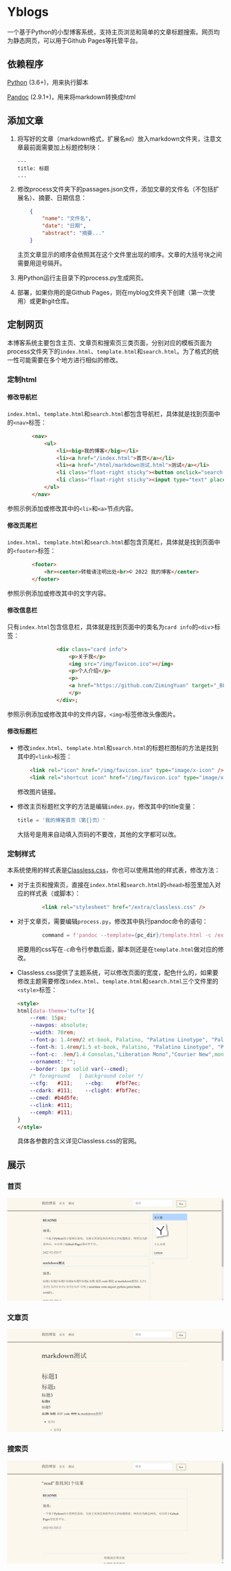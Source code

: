 # Yblogs

一个基于Python的小型博客系统，支持主页浏览和简单的文章标题搜索。网页均为静态网页，可以用于Github Pages等托管平台。

## 依赖程序

[Python](https://www.python.org/) (3.6+)，用来执行脚本

[Pandoc](https://pandoc.org/) (2.9.1+)，用来将markdown转换成html

## 添加文章

1. 将写好的文章（markdown格式，扩展名`md`）放入markdown文件夹，注意文章最前面需要加上标题控制块：

   ```
   ---
   title: 标题
   ...
   ```

2. 修改process文件夹下的passages.json文件，添加文章的文件名（不包括扩展名）、摘要、日期信息：

   ```json
       {
           "name": "文件名",
           "date": "日期",
           "abstract": "摘要..."
       }
   ```

   主页文章显示的顺序会依照其在这个文件里出现的顺序。文章的大括号块之间需要用逗号隔开。

3. 用Python运行主目录下的process.py生成网页。
4. 部署，如果你用的是Github Pages，则在myblog文件夹下创建（第一次使用）或更新git仓库。

## 定制网页

本博客系统主要包含主页、文章页和搜索页三类页面，分别对应的模板页面为process文件夹下的`index.html`、`template.html`和`search.html`。为了格式的统一性可能需要在多个地方进行相似的修改。

### 定制html

#### 修改导航栏

`index.html`、`template.html`和`search.html`都包含导航栏，具体就是找到页面中的`<nav>`标签：

```html
        <nav>
            <ul>
                <li><big>我的博客</big></li>
                <li><a href="/index.html">首页</a></li>
                <li><a href="/html/markdown测试.html">测试</a></li>
                <li class="float-right sticky"><button onclick="search()">Go</button></li>
                <li class="float-right sticky"><input type="text" placeholder="搜索"></li>
            </ul>
        </nav>
```

参照示例添加或修改其中的`<li>`和`<a>`节点内容。

#### 修改页尾栏

`index.html`、`template.html`和`search.html`都包含页尾栏，具体就是找到页面中的`<footer>`标签：

```html
        <footer>
            <hr><center>转载请注明出处<br>© 2022 我的博客</center>
        </footer>
```

参照示例添加或修改其中的文字内容。

#### 修改信息栏

只有`index.html`包含信息栏，具体就是找到页面中的类名为`card info`的`<div`>标签：

```html
                <div class="card info">
                    <p>关于我</p>
                    <img src="/img/favicon.ico"></img>
                    <p>个人介绍</p>
                    <p>
                    <a href="https://github.com/ZimingYuan" target="_BLANK">Github</a>
                    </p>
                </div>;
```

参照示例添加或修改其中的文件内容，`<img>`标签修改头像图片。

#### 修改标题栏

* 修改`index.html`、`template.html`和`search.html`的标题栏图标的方法是找到其中的`<link>`标签：

	```html
        <link rel="icon" href="/img/favicon.ico" type="image/x-icon" />
        <link rel="shortcut icon" href="/img/favicon.ico" type="image/x-icon" />
	```

	修改图片链接。

* 修改主页标题栏文字的方法是编辑`index.py`，修改其中的title变量：

	```python
    title = '我的博客首页（第{}页）'
	```

	大括号是用来自动填入页码的不要改，其他的文字都可以改。

### 定制样式

本系统使用的样式表是[Classless.css](https://classless.de/)，你也可以使用其他的样式表，修改方法：

* 对于主页和搜索页，直接在`index.html`和`search.html`的`<head>`标签里加入对应的样式表（或脚本）：

  ```html
          <link rel="stylesheet" href="/extra/classless.css" />
  ```

* 对于文章页，需要编辑`process.py`，修改其中执行pandoc命令的语句：

  ```python
          command = f'pandoc --template={pc_dir}/template.html -c /extra/classless.css --mathjax {i} -o {html}'
  ```

  把要用的css写在`-c`命令行参数后面，脚本则还是在`template.html`做对应的修改。

* Classless.css提供了主题系统，可以修改页面的宽度，配色什么的，如果要修改主题需要修改`index.html`、`template.html`和`search.html`三个文件里的`<style>`标签：

  ```html
  <style>
  html[data-theme='tufte']{
      --rem: 15px;
      --navpos: absolute;
      --width: 70rem;
      --font-p: 1.4rem/2 et-book, Palatino, "Palatino Linotype", "Palatino LT STD", "Book Antiqua", Georgia, serif;
      --font-h: 1.4rem/1.5 et-book, Palatino, "Palatino Linotype", "Palatino LT STD", "Book Antiqua", Georgia, serif;
      --font-c: .9em/1.4 Consolas,"Liberation Mono","Courier New",monospace;
      --ornament: "";
      --border: 1px solid var(--cmed);
      /* foreground   | background color */
      --cfg:   #111;    --cbg:    #fbf7ec;
      --cdark: #111;    --clight: #fbf7ec;
      --cmed: #b4d5fe;
      --clink: #111;
      --cemph: #111;
  }
  </style>
  ```

  具体各参数的含义详见Classless.css的官网。
  
## 展示

### 首页

![](markdown/img/README1.png)

### 文章页

![](markdown/img/README2.png)

### 搜索页

![](markdown/img/README3.png)